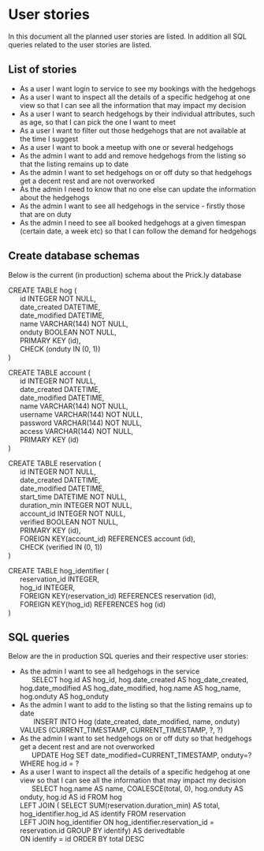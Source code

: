 # User stories
In this document all the planned user stories are listed. In addition all SQL queries related to the user stories are listed.

## List of stories
- As a user I want login to service to see my bookings with the hedgehogs
- As a user I want to inspect all the details of a specific hedgehog at one view so that I can see all the information that may impact my decision
- As a user I want to search hedgehogs by their individual attributes, such as age, so that I can pick the one I want to meet
- As a user I want to filter out those hedgehogs that are not available at the time I suggest
- As a user I want to book a meetup with one or several hedgehogs
- As the admin I want to add and remove hedgehogs from the listing so that the listing remains up to date
- As the admin I want to set hedgehogs on or off duty so that hedgehogs get a decent rest and are not overworked
- As the admin I need to know that no one else can update the information about the hedgehogs
- As the admin I want to see all hedgehogs in the service - firstly those that are on duty
- As the admin I need to see all booked hedgehogs at a given timespan (certain date, a week etc) so that I can follow the demand for hedgehogs

## Create database schemas
Below is the current (in production) schema about the Prick.ly database

CREATE TABLE hog (\
&nbsp;&nbsp;&nbsp;&nbsp;&nbsp;&nbsp;id INTEGER NOT NULL,\
&nbsp;&nbsp;&nbsp;&nbsp;&nbsp;&nbsp;date_created DATETIME,\
&nbsp;&nbsp;&nbsp;&nbsp;&nbsp;&nbsp;date_modified DATETIME,\
&nbsp;&nbsp;&nbsp;&nbsp;&nbsp;&nbsp;name VARCHAR(144) NOT NULL,\
&nbsp;&nbsp;&nbsp;&nbsp;&nbsp;&nbsp;onduty BOOLEAN NOT NULL,\
&nbsp;&nbsp;&nbsp;&nbsp;&nbsp;&nbsp;PRIMARY KEY (id),\
&nbsp;&nbsp;&nbsp;&nbsp;&nbsp;&nbsp;CHECK (onduty IN (0, 1))\
)

CREATE TABLE account (\
&nbsp;&nbsp;&nbsp;&nbsp;&nbsp;&nbsp;id INTEGER NOT NULL,\
&nbsp;&nbsp;&nbsp;&nbsp;&nbsp;&nbsp;date_created DATETIME,\
&nbsp;&nbsp;&nbsp;&nbsp;&nbsp;&nbsp;date_modified DATETIME,\
&nbsp;&nbsp;&nbsp;&nbsp;&nbsp;&nbsp;name VARCHAR(144) NOT NULL,\
&nbsp;&nbsp;&nbsp;&nbsp;&nbsp;&nbsp;username VARCHAR(144) NOT NULL,\
&nbsp;&nbsp;&nbsp;&nbsp;&nbsp;&nbsp;password VARCHAR(144) NOT NULL,\
&nbsp;&nbsp;&nbsp;&nbsp;&nbsp;&nbsp;access VARCHAR(144) NOT NULL,\
&nbsp;&nbsp;&nbsp;&nbsp;&nbsp;&nbsp;PRIMARY KEY (id)\
)

CREATE TABLE reservation (\
&nbsp;&nbsp;&nbsp;&nbsp;&nbsp;&nbsp;id INTEGER NOT NULL,\
&nbsp;&nbsp;&nbsp;&nbsp;&nbsp;&nbsp;date_created DATETIME,\
&nbsp;&nbsp;&nbsp;&nbsp;&nbsp;&nbsp;date_modified DATETIME,\
&nbsp;&nbsp;&nbsp;&nbsp;&nbsp;&nbsp;start_time DATETIME NOT NULL,\
&nbsp;&nbsp;&nbsp;&nbsp;&nbsp;&nbsp;duration_min INTEGER NOT NULL,\
&nbsp;&nbsp;&nbsp;&nbsp;&nbsp;&nbsp;account_id INTEGER NOT NULL,\
&nbsp;&nbsp;&nbsp;&nbsp;&nbsp;&nbsp;verified BOOLEAN NOT NULL,\
&nbsp;&nbsp;&nbsp;&nbsp;&nbsp;&nbsp;PRIMARY KEY (id),\
&nbsp;&nbsp;&nbsp;&nbsp;&nbsp;&nbsp;FOREIGN KEY(account_id) REFERENCES account (id),\
&nbsp;&nbsp;&nbsp;&nbsp;&nbsp;&nbsp;CHECK (verified IN (0, 1))\
)

CREATE TABLE hog_identifier (\
&nbsp;&nbsp;&nbsp;&nbsp;&nbsp;&nbsp;reservation_id INTEGER,\
&nbsp;&nbsp;&nbsp;&nbsp;&nbsp;&nbsp;hog_id INTEGER, \
&nbsp;&nbsp;&nbsp;&nbsp;&nbsp;&nbsp;FOREIGN KEY(reservation_id) REFERENCES reservation (id), \
&nbsp;&nbsp;&nbsp;&nbsp;&nbsp;&nbsp;FOREIGN KEY(hog_id) REFERENCES hog (id)\
)


## SQL queries
Below are the in production SQL queries and their respective user stories:

- As the admin I want to see all hedgehogs in the service\
&nbsp;&nbsp;&nbsp;&nbsp;&nbsp;&nbsp;SELECT hog.id AS hog_id, hog.date_created AS hog_date_created, hog.date_modified AS hog_date_modified, hog.name AS hog_name, hog.onduty AS hog_onduty
- As the admin I want to add to the listing so that the listing remains up to date\
&nbsp;&nbsp;&nbsp;&nbsp;&nbsp;&nbsp; INSERT INTO Hog (date_created, date_modified, name, onduty) VALUES (CURRENT_TIMESTAMP, CURRENT_TIMESTAMP, ?, ?)
- As the admin I want to set hedgehogs on or off duty so that hedgehogs get a decent rest and are not overworked\
&nbsp;&nbsp;&nbsp;&nbsp;&nbsp;&nbsp;UPDATE Hog SET date_modified=CURRENT_TIMESTAMP, onduty=? WHERE hog.id = ?
- As a user I want to inspect all the details of a specific hedgehog at one view so that I can see all the information that may impact my decision\
&nbsp;&nbsp;&nbsp;&nbsp;&nbsp;&nbsp;SELECT hog.name AS name, COALESCE(total, 0), hog.onduty AS onduty, hog.id AS id FROM hog\
LEFT JOIN ( SELECT SUM(reservation.duration_min) AS total, hog_identifier.hog_id AS identify FROM reservation\
LEFT JOIN hog_identifier ON hog_identifier.reservation_id = reservation.id GROUP BY identify) AS derivedtable\
ON identify = id ORDER BY total DESC

